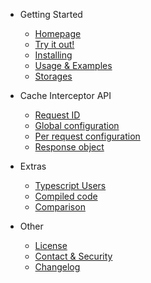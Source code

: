 - Getting Started

  - [Homepage](pages/homepage.md 'Homepage')
  - [Try it out!](pages/try-it-out.md 'Try axios-cache-interceptor')
  - [Installing](pages/installing.md 'Installing')
  - [Usage & Examples](pages/usage-examples.md 'Interceptor')
  - [Storages](pages/storages.md 'Custom storages')

- Cache Interceptor API

  - [Request ID](pages/request-id.md 'Request ID')
  - [Global configuration](pages/global-configuration.md 'Global configuration')
  - [Per request configuration](pages/per-request-configuration.md 'Per request configuration')
  - [Response object](pages/response-object.md 'Response object')

- Extras

  - [Typescript Users](pages/typescript-users.md 'Typescript users')
  - [Compiled code](pages/compiled-code.md 'Compiled code')
  - [Comparison](pages/comparison.md 'Comparison')

- Other

  - [License](pages/license.md 'License')
  - [Contact & Security](pages/contact.md 'Contact & Security')
  - [Changelog](pages/changelog.md 'Changelog')

